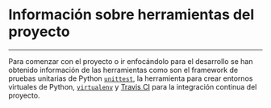 # Información sobre herramientas del proyecto
___

Para comenzar con el proyecto o ir enfocándolo para el desarrollo se han obtenido información de las herramientas como son el framework de pruebas unitarias de Python [`unittest`](https://recursospython.com/guias-y-manuales/unit-testing-doc-testing/), la herramienta para crear entornos virtuales de Python, [`virtualenv`](https://rukbottoland.com/blog/tutorial-de-python-virtualenv/) y [Travis CI](https://www.smartfile.com/blog/testing-python-with-travis-ci/) para la integración continua del proyecto.
